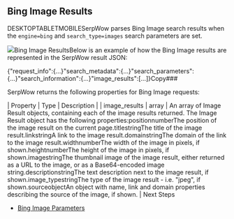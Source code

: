 Bing Image Results
------------------

DESKTOPTABLETMOBILESerpWow parses Bing Image search results when the `engine=bing` and `search_type=images` search parameters are set.

![](https://apiimages.imgix.net/serpwow/images/png/docs/bing_images.png?auto=format&ixlib=react-9.5.1-beta.1&w=600)Bing Image ResultsBelow is an example of how the Bing Image results are represented in the SerpWow result JSON:

{"request\_info":{...}"search\_metadata":{...}"search\_parameters":{...}"search\_information":{...}"image\_results":[...]}Copy### 

SerpWow returns the following properties for Bing Image requests:

| Property | Type | Description |
| image\_results | array | An array of Image Result objects, containing each of the image results returned. The Image Result object has the following properties:positionnumberThe position of the image result on the current page.titlestringThe title of the image result.linkstringA link to the image result.domainstringThe domain of the link to the image result.widthnumberThe width of the image in pixels, if shown.heightnumberThe height of the image in pixels, if shown.imagestringThe thumbnail image of the image result, either returned as a URL to the image, or as a Base64-encoded image string.descriptionstringThe text description next to the image result, if shown.image\_typestringThe type of the image result - i.e. "jpeg", if shown.sourceobjectAn object with name, link and domain properties describing the source of the image, if shown. |
Next Steps

* [Bing Image Parameters](/docs/search-api/searches/bing/images)
